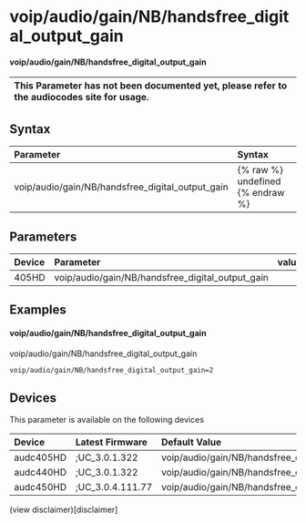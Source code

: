 ﻿---
description: voip/audio/gain/NB/handsfree_digital_output_gain
search: false
---

# voip/audio/gain/NB/handsfree_digital_output_gain

#### voip/audio/gain/NB/handsfree_digital_output_gain


| This Parameter has not been documented yet, please refer to the audiocodes site for usage.  |
| :--- |

## Syntax
| Parameter | Syntax |
| :--- | :--- |
|voip/audio/gain/NB/handsfree_digital_output_gain | {% raw %} undefined {% endraw %} |

## Parameters
|Device|Parameter|value|Description|
|:---|:---|:---|:---|
| 405HD | voip/audio/gain/NB/handsfree_digital_output_gain |  |  |

## Examples
#### voip/audio/gain/NB/handsfree_digital_output_gain

voip/audio/gain/NB/handsfree_digital_output_gain

```
voip/audio/gain/NB/handsfree_digital_output_gain=2
```

## Devices
This parameter is available on the following devices

| Device | Latest Firmware | Default Value |
|:---|:---|:---|
| audc405HD | ;UC_3.0.1.322 | voip/audio/gain/NB/handsfree_digital_output_gain=2 
| audc440HD | ;UC_3.0.1.322 | voip/audio/gain/NB/handsfree_digital_output_gain=3 
| audc450HD | ;UC_3.0.4.111.77 | voip/audio/gain/NB/handsfree_digital_output_gain=3 

(view disclaimer)[disclaimer]

